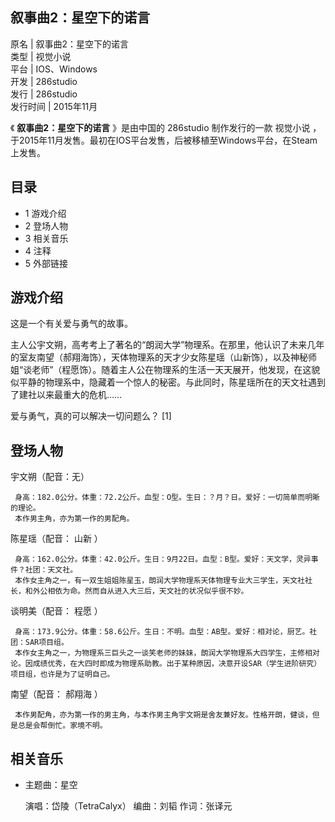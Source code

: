 叙事曲2：星空下的诺言  
---  
原名  |  叙事曲2：星空下的诺言   
类型  |  视觉小说   
平台  |  IOS、Windows   
开发  |  286studio   
发行  |  286studio   
发行时间  |  2015年11月   
  
《 **叙事曲2：星空下的诺言** 》是由中国的  286studio  制作发行的一款  视觉小说
，于2015年11月发售。最初在IOS平台发售，后被移植至Windows平台，在Steam上发售。

##  目录

  * 1  游戏介绍 
  * 2  登场人物 
  * 3  相关音乐 
  * 4  注释 
  * 5  外部链接 

##  游戏介绍

这是一个有关爱与勇气的故事。

主人公宇文朔，高考考上了著名的“朗润大学”物理系。在那里，他认识了未来几年的室友南望（郝翔海饰），天体物理系的天才少女陈星瑶（山新饰），以及神秘师姐“谈老师”（程愿饰）。随着主人公在物理系的生活一天天展开，他发现，在这貌似平静的物理系中，隐藏着一个惊人的秘密。与此同时，陈星瑶所在的天文社遇到了建社以来最重大的危机……

爱与勇气，真的可以解决一切问题么？  [1]

##  登场人物

宇文朔（配音：无）

     身高：182.0公分。体重：72.2公斤。血型：O型。生日：？月？日。爱好：一切简单而明晰的理论。 
     本作男主角，亦为第一作的男配角。 
陈星瑶（配音：  山新  ）

     身高：162.0公分。体重：42.0公斤。生日：9月22日。血型：B型。爱好：天文学，灵异事件？社团：天文社。 
     本作女主角之一，有一双生姐姐陈星玉，朗润大学物理系天体物理专业大三学生，天文社社长，和外公相依为命。然而自从进入大三后，天文社的状况似乎很不妙。 
谈明美（配音：  程愿  ）

     身高：173.9公分。体重：58.6公斤。生日：不明。血型：AB型。爱好：相对论，厨艺。社团：SAR项目组。 
     本作女主角之一，为物理系三巨头之一谈笑老师的妹妹，朗润大学物理系大四学生，主修相对论。因成绩优秀，在大四时即成为物理系助教。出于某种原因，决意开设SAR（学生进阶研究）项目组，也许是为了证明自己。 
南望（配音：  郝翔海  ）

     本作男配角，亦为第一作的男主角，与本作男主角宇文朔是舍友兼好友。性格开朗，健谈，但是总是会帮倒忙。家境不明。 

##  相关音乐

  * 主题曲：星空 

     演唱：岱陵（TetraCalyx） 
     编曲：刘韬 
     作词：张译元 